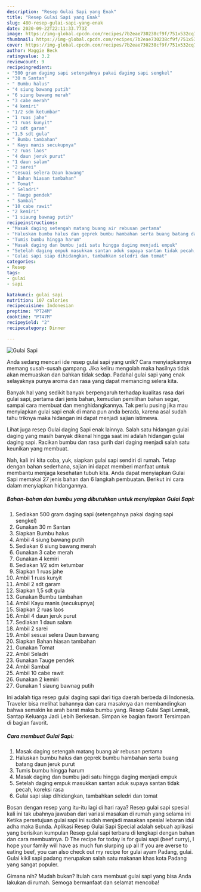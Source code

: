 ```yaml
---
description: "Resep Gulai Sapi yang Enak"
title: "Resep Gulai Sapi yang Enak"
slug: 480-resep-gulai-sapi-yang-enak
date: 2020-09-22T22:11:33.773Z
image: https://img-global.cpcdn.com/recipes/7b2eae730238cf9f/751x532cq70/gulai-sapi-foto-resep-utama.jpg
thumbnail: https://img-global.cpcdn.com/recipes/7b2eae730238cf9f/751x532cq70/gulai-sapi-foto-resep-utama.jpg
cover: https://img-global.cpcdn.com/recipes/7b2eae730238cf9f/751x532cq70/gulai-sapi-foto-resep-utama.jpg
author: Maggie Beck
ratingvalue: 3.2
reviewcount: 9
recipeingredient:
- "500 gram daging sapi setengahnya pakai daging sapi sengkel"
- "30 m Santan"
- " Bumbu halus"
- "4 siung bawang putih"
- "6 siung bawang merah"
- "3 cabe merah"
- "4 kemiri"
- "1/2 sdm ketumbar"
- "1 ruas jahe"
- "1 ruas kunyit"
- "2 sdt garam"
- "1,5 sdt gula"
- " Bumbu tambahan"
- " Kayu manis secukupnya"
- "2 ruas laos"
- "4 daun jeruk purut"
- "1 daun salam"
- "2 sarei"
- "sesuai selera Daun bawang"
- " Bahan hiasan tambahan"
- " Tomat"
- " Seladri"
- " Tauge pendek"
- " Sambal"
- "10 cabe rawit"
- "2 kemiri"
- "1 siaung bawnag putih"
recipeinstructions:
- "Masak daging setengah matang buang air rebusan pertama"
- "Haluskan bumbu halus dan geprek bumbu hambahan serta buang batang daun jeruk purut"
- "Tumis bumbu hingga harum"
- "Masak daging dan bumbu jadi satu hingga daging menjadi empuk"
- "Setelah daging empuk masukkan santan aduk supaya santan tidak pecah, koreksi rasa"
- "Gulai sapi siap dihidangkan, tambahkan seledri dan tomat"
categories:
- Resep
tags:
- gulai
- sapi

katakunci: gulai sapi 
nutrition: 107 calories
recipecuisine: Indonesian
preptime: "PT24M"
cooktime: "PT47M"
recipeyield: "2"
recipecategory: Dinner

---
```



![Gulai Sapi](https://img-global.cpcdn.com/recipes/7b2eae730238cf9f/751x532cq70/gulai-sapi-foto-resep-utama.jpg)

Anda sedang mencari ide resep gulai sapi yang unik? Cara menyiapkannya memang susah-susah gampang. Jika keliru mengolah maka hasilnya tidak akan memuaskan dan bahkan tidak sedap. Padahal gulai sapi yang enak selayaknya punya aroma dan rasa yang dapat memancing selera kita.

Banyak hal yang sedikit banyak berpengaruh terhadap kualitas rasa dari gulai sapi, pertama dari jenis bahan, kemudian pemilihan bahan segar, sampai cara membuat dan menghidangkannya. Tak perlu pusing jika mau menyiapkan gulai sapi enak di mana pun anda berada, karena asal sudah tahu triknya maka hidangan ini dapat menjadi sajian istimewa.

Lihat juga resep Gulai daging Sapi enak lainnya. Salah satu hidangan gulai daging yang masih banyak dikenal hingga saat ini adalah hidangan gulai daging sapi. Racikan bumbu dan rasa gurih dari daging menjadi salah satu keunikan yang membuat.


Nah, kali ini kita coba, yuk, siapkan gulai sapi sendiri di rumah. Tetap dengan bahan sederhana, sajian ini dapat memberi manfaat untuk membantu menjaga kesehatan tubuh kita. Anda dapat menyiapkan Gulai Sapi memakai 27 jenis bahan dan 6 langkah pembuatan. Berikut ini cara dalam menyiapkan hidangannya.

<!--inarticleads1-->

##### Bahan-bahan dan bumbu yang dibutuhkan untuk menyiapkan Gulai Sapi:

1. Sediakan 500 gram daging sapi (setengahnya pakai daging sapi sengkel)
1. Gunakan 30 m Santan
1. Siapkan  Bumbu halus
1. Ambil 4 siung bawang putih
1. Sediakan 6 siung bawang merah
1. Gunakan 3 cabe merah
1. Gunakan 4 kemiri
1. Sediakan 1/2 sdm ketumbar
1. Siapkan 1 ruas jahe
1. Ambil 1 ruas kunyit
1. Ambil 2 sdt garam
1. Siapkan 1,5 sdt gula
1. Gunakan  Bumbu tambahan
1. Ambil  Kayu manis (secukupnya)
1. Siapkan 2 ruas laos
1. Ambil 4 daun jeruk purut
1. Sediakan 1 daun salam
1. Ambil 2 sarei
1. Ambil sesuai selera Daun bawang
1. Siapkan  Bahan hiasan tambahan
1. Gunakan  Tomat
1. Ambil  Seladri
1. Gunakan  Tauge pendek
1. Ambil  Sambal
1. Ambil 10 cabe rawit
1. Gunakan 2 kemiri
1. Gunakan 1 siaung bawnag putih


Ini adalah tiga resep gulai daging sapi dari tiga daerah berbeda di Indonesia. Traveler bisa melihat bahannya dan cara masaknya dan membandingkan bahwa semakin ke arah barat maka bumbu yang. Resep Gulai Sapi Lemak, Santap Keluarga Jadi Lebih Berkesan. Simpan ke bagian favorit Tersimpan di bagian favorit. 

<!--inarticleads2-->

##### Cara membuat Gulai Sapi:

1. Masak daging setengah matang buang air rebusan pertama
1. Haluskan bumbu halus dan geprek bumbu hambahan serta buang batang daun jeruk purut
1. Tumis bumbu hingga harum
1. Masak daging dan bumbu jadi satu hingga daging menjadi empuk
1. Setelah daging empuk masukkan santan aduk supaya santan tidak pecah, koreksi rasa
1. Gulai sapi siap dihidangkan, tambahkan seledri dan tomat


Bosan dengan resep yang itu-itu lagi di hari raya? Resep gulai sapi spesial kali ini tak ubahnya jawaban dari variasi masakan di rumah yang selama ini Ketika persetujuan gulai sapi ini sudah menjadi masakan spesial lebaran idul adha maka Bunda. Aplikasi Resep Gulai Sapi Special adalah sebuah aplikasi yang berisikan kumpulan Resep gulai sapi terbaru di lengkapi dengan bahan dan cara membuatnya. D The recipe for today is for gulai sapi (beef curry), I hope your family will have as much fun slurping up all If you are averse to eating beef, you can also check out my recipe for gulai ayam Padang, gulai. Gulai kikil sapi padang merupakan salah satu makanan khas kota Padang yang sangat populer. 

Gimana nih? Mudah bukan? Itulah cara membuat gulai sapi yang bisa Anda lakukan di rumah. Semoga bermanfaat dan selamat mencoba!
